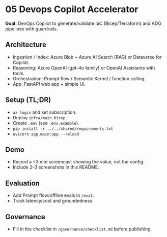 # 05 Devops Copilot Accelerator

**Goal:** DevOps Copilot to generate/validate IaC (Bicep/Terraform) and ADO pipelines with guardrails.

## Architecture
- Ingestion / Index: Azure Blob + Azure AI Search (RAG) or Dataverse for Copilot.
- Reasoning: Azure OpenAI (gpt-4o family) or OpenAI Assistants with tools.
- Orchestration: Prompt flow / Semantic Kernel / function calling.
- App: FastAPI web app + simple UI.

## Setup (TL;DR)
- `az login` and set subscription.
- Deploy `infra/main.bicep`.
- Create `.env` (see `.env.example`).
- `pip install -r ../../shared/requirements.txt`
- `uvicorn app.main:app --reload`

## Demo
- Record a <3 min screencast showing the value, not the config.
- Include 2–3 screenshots in this README.

## Evaluation
- Add Prompt flow/offline evals in `/eval`.
- Track latency/cost and groundedness.

## Governance
- Fill in the checklist in `/governance/checklist.md` before publishing.
